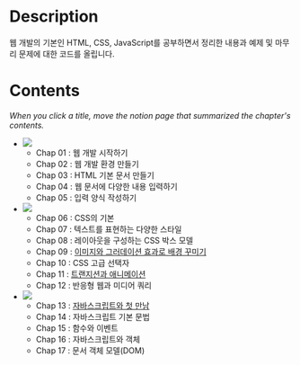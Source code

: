 # Description
웹 개발의 기본인 HTML, CSS, JavaScript를 공부하면서 정리한 내용과 예제 및 마무리 문제에 대한 코드를 올립니다.

# Contents
*When you click a title, move the notion page that summarized the chapter's contents.*
* <img src="https://img.shields.io/badge/HTML-E34F26?style=flat-square&logo=HTML5&logoColor=white"/></img>
    - Chap 01 : 웹 개발 시작하기 
    - Chap 02 : 웹 개발 환경 만들기
    - Chap 03 : HTML 기본 문서 만들기
    - Chap 04 : 웹 문서에 다양한 내용 입력하기
    - Chap 05 : 입력 양식 작성하기
* <img src="https://img.shields.io/badge/CSS-1572B6?style=flat-square&logo=CSS3&logoColor=white"/></img>
    - Chap 06 : CSS의 기본
    - Chap 07 : 텍스트를 표현하는 다양한 스타일
    - Chap 08 : 레이아웃을 구성하는 CSS 박스 모델
    - Chap 09 : [이미지와 그러데이션 효과로 배경 꾸미기](https://typhoon-lunge-3d4.notion.site/Chap-09-d422bd5bb0654b2abe74beda24514495)
    - Chap 10 : CSS 고급 선택자
    - Chap 11 : [트랜지션과 애니메이션](https://typhoon-lunge-3d4.notion.site/Chap-11-75e1b3d182b44a2c9e7dd707648f4477)
    - Chap 12 : 반응형 웹과 미디어 쿼리
* <img src="https://img.shields.io/badge/JavaScript-F7DF1E?style=flat-square&logo=JavaScript&logoColor=white"/></img>
    - Chap 13 : [자바스크립트와 첫 만남](https://typhoon-lunge-3d4.notion.site/Chap-13-2c30e4a37d3c448c964bd2d8edea8021)
    - Chap 14 : 자바스크립트 기본 문법
    - Chap 15 : 함수와 이벤트
    - Chap 16 : 자바스크립트와 객체
    - Chap 17 : 문서 객체 모델(DOM)